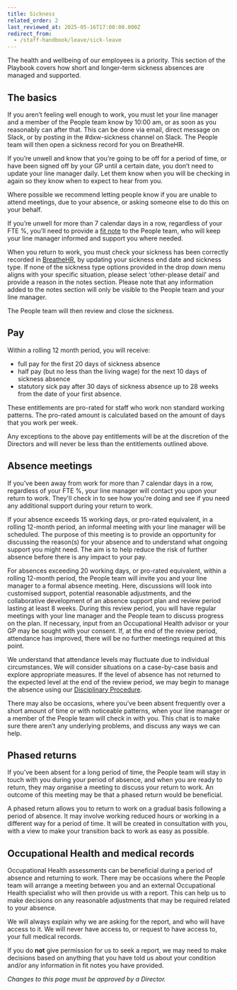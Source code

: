 ```yaml
---
title: Sickness
related_order: 2
last_reviewed_at: 2025-05-16T17:00:00.000Z
redirect_from:
  - /staff-handbook/leave/sick-leave
---
```

The health and wellbeing of our employees is a priority. This section of the Playbook covers how short and longer-term sickness absences are managed and supported.

## The basics

If you aren’t feeling well enough to work, you must let your line manager and a member of the People team know by 10:00 am, or as soon as you reasonably can after that. This can be done via email, direct message on Slack, or by posting in the #dxw-sickness channel on Slack. The People team will then open a sickness record for you on BreatheHR.

If you’re unwell and know that you’re going to be off for a period of time, or have been signed off by your GP until a certain date, you don’t need to update your line manager daily. Let them know when you will be checking in again so they know when to expect to hear from you.

Where possible we recommend letting people know if you are unable to attend meetings, due to your absence, or asking someone else to do this on your behalf.

If you’re unwell for more than 7 calendar days in a row, regardless of your FTE %, you’ll need to provide a [fit note](https://www.nhs.uk/common-health-questions/caring-carers-and-long-term-conditions/when-do-i-need-a-fit-note/) to the People team, who will keep your line manager informed and support you where needed.

When you return to work, you must check your sickness has been correctly recorded in [BreatheHR](https://login.breathehr.com/login), by updating your sickness end date and sickness type. If none of the sickness type options provided in the drop down menu aligns with your specific situation, please select ‘other-please detail’ and provide a reason in the notes section. Please note that any information added to the notes section will only be visible to the People team and your line manager.

The People team will then review and close the sickness.

## Pay

Within a rolling 12 month period, you will receive:

* full pay for the first 20 days of sickness absence 
* half pay (but no less than the living wage) for the next 10 days of sickness absence
* statutory sick pay after 30 days of sickness absence up to 28 weeks from the date of your first absence.

These entitlements are pro-rated for staff who work non standard working patterns. The pro-rated amount is calculated based on the amount of days that you work per week.

Any exceptions to the above pay entitlements will be at the discretion of the Directors and will never be less than the entitlements outlined above. 

## Absence meetings

If you've been away from work for more than 7 calendar days in a row, regardless of your FTE %, your line manager will contact you upon your return to work. They'll check in to see how you're doing and see if you need any additional support during your return to work.

If your absence exceeds 15 working days, or pro-rated equivalent, in a rolling 12-month period, an informal meeting with your line manager will be scheduled. The purpose of this meeting is to provide an opportunity for discussing the reason(s) for your absence and to understand what ongoing support you might need. The aim is to help reduce the risk of further absence before there is any impact to your pay.

For absences exceeding 20 working days, or pro-rated equivalent, within a rolling 12-month period, the People team will invite you and your line manager to a formal absence meeting. Here, discussions will look into customised support, potential reasonable adjustments, and the collaborative development of an absence support plan and review period lasting at least 8  weeks. During this review period, you will have regular meetings with your line manager and the People team to discuss progress on the plan. If necessary, input from an Occupational Health advisor or your GP may be sought with your consent. If, at the end of the review period, attendance has improved, there will be no further meetings required at this point.

We understand that attendance levels may fluctuate due to individual circumstances. We will consider situations on a case-by-case basis and explore appropriate measures. If the level of absence has not returned to the expected level at the end of the review period, we may begin to manage the absence using our [Disciplinary Procedure](https://playbook.dxw.com/staff-handbook/policies-and-procedures/disciplinary-procedure/).

There may also be occasions, where you’ve been absent frequently over a short amount of time or with noticeable patterns, when your line manager or a member of the People team will check in with you. This chat is to make sure there aren’t any underlying problems, and discuss any ways we can help.

## Phased returns

If you’ve been absent for a long period of time, the People team will stay in touch with you during your period of absence, and when you are ready to return, they may organise a meeting to discuss your return to work. An outcome of this meeting may be that a phased return would be beneficial.

A phased return allows you to return to work on a gradual basis following a period of absence. It may involve working reduced hours or working in a different way for a period of time. It will be created in consultation with you, with a view to make your transition back to work as easy as possible.



## **Occupational Health and medical records**

Occupational Health assessments can be beneficial during a period of absence and returning to work. There may be occasions where the People team will arrange a meeting between you and an external Occupational Health specialist who will then provide us with a report. This can help us to make decisions on any reasonable adjustments that may be required related to your absence.

We will always explain why we are asking for the report, and who will have access to it. We will never have access to, or request to have access to, your full medical records. 

If you do **not** give permission for us to seek a report, we may need to make decisions based on anything that you have told us about your condition and/or any information in fit notes you have provided.

*Changes to this page must be approved by a Director.*